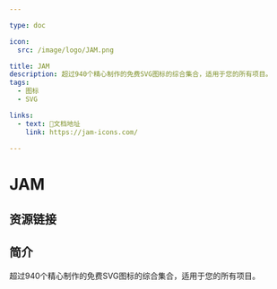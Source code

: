 ```yaml
---

type: doc

icon:
  src: /image/logo/JAM.png

title: JAM
description: 超过940个精心制作的免费SVG图标的综合集合，适用于您的所有项目。
tags:
  - 图标
  - SVG

links:
  - text: 📖文档地址
    link: https://jam-icons.com/

---
```


<ShowLogo />

# JAM

<ShowTags />

<ShowBreadcrumb />

## 资源链接

<ShowLinks />

## 简介

超过940个精心制作的免费SVG图标的综合集合，适用于您的所有项目。
